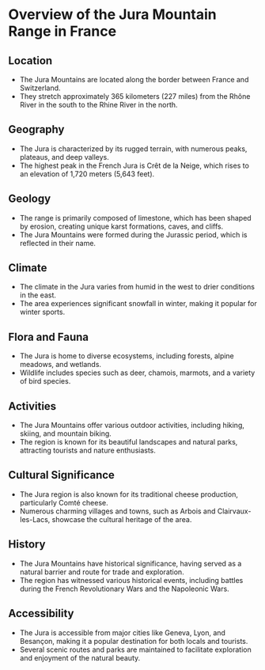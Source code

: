 # Overview of the Jura Mountain Range in France

## Location
- The Jura Mountains are located along the border between France and Switzerland.
- They stretch approximately 365 kilometers (227 miles) from the Rhône River in the south to the Rhine River in the north.

## Geography
- The Jura is characterized by its rugged terrain, with numerous peaks, plateaus, and deep valleys.
- The highest peak in the French Jura is Crêt de la Neige, which rises to an elevation of 1,720 meters (5,643 feet).

## Geology
- The range is primarily composed of limestone, which has been shaped by erosion, creating unique karst formations, caves, and cliffs.
- The Jura Mountains were formed during the Jurassic period, which is reflected in their name.

## Climate
- The climate in the Jura varies from humid in the west to drier conditions in the east.
- The area experiences significant snowfall in winter, making it popular for winter sports.

## Flora and Fauna
- The Jura is home to diverse ecosystems, including forests, alpine meadows, and wetlands.
- Wildlife includes species such as deer, chamois, marmots, and a variety of bird species.

## Activities
- The Jura Mountains offer various outdoor activities, including hiking, skiing, and mountain biking.
- The region is known for its beautiful landscapes and natural parks, attracting tourists and nature enthusiasts.

## Cultural Significance
- The Jura region is also known for its traditional cheese production, particularly Comté cheese.
- Numerous charming villages and towns, such as Arbois and Clairvaux-les-Lacs, showcase the cultural heritage of the area.

## History
- The Jura Mountains have historical significance, having served as a natural barrier and route for trade and exploration.
- The region has witnessed various historical events, including battles during the French Revolutionary Wars and the Napoleonic Wars.

## Accessibility
- The Jura is accessible from major cities like Geneva, Lyon, and Besançon, making it a popular destination for both locals and tourists.
- Several scenic routes and parks are maintained to facilitate exploration and enjoyment of the natural beauty.